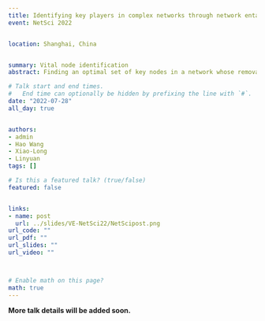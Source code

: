 ```yaml
---
title: Identifying key players in complex networks through network entanglement
event: NetSci 2022


location: Shanghai, China


summary: Vital node identification
abstract: Finding an optimal set of key nodes in a network whose removal from the network would dismantle the network is one of the fundamental research problems of Network Science. In this paper, we introduce an entanglement-based dismantling framework, which captures the network's transport properties and enables new insights into the intrinsic topological features of the complex system.

# Talk start and end times.
#   End time can optionally be hidden by prefixing the line with `#`.
date: "2022-07-28"
all_day: true


authors: 
- admin
- Hao Wang
- Xiao-Long
- Linyuan
tags: []

# Is this a featured talk? (true/false)
featured: false


links:
- name: post
  url: ../slides/VE-NetSci22/NetScipost.png
url_code: ""
url_pdf: ""
url_slides: ""
url_video: ""



# Enable math on this page?
math: true
---
```


**More talk details will be added soon.**
